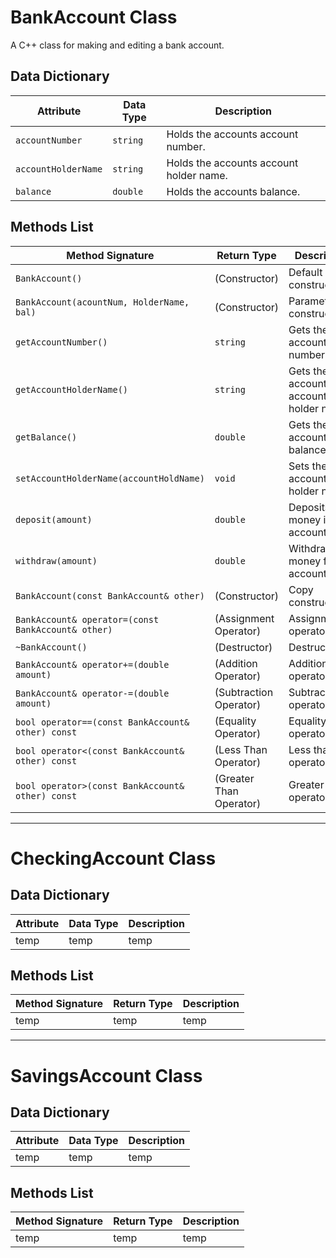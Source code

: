 # BankAccount Class

A C++ class for making and editing a bank account.

## Data Dictionary
| Attribute           | Data Type | Description                             |
|---------------------|-----------|-----------------------------------------|
| `accountNumber`     | `string`  | Holds the accounts account number.      |
| `accountHolderName` | `string`  | Holds the accounts account holder name. |
| `balance`           | `double`  | Holds the accounts balance.             |

## Methods List

| Method Signature                                   | Return Type             | Description                            |
|----------------------------------------------------|-------------------------|----------------------------------------|
| `BankAccount()`                                    | (Constructor)           | Default constructor.                   |
| `BankAccount(acountNum, HolderName, bal)`          | (Constructor)           | Parameterized constructor.             |
| `getAccountNumber()`                               | `string`                | Gets the accounts number.              |
| `getAccountHolderName()`                           | `string`                | Gets the accounts account holder name. |
| `getBalance()`                                     | `double`                | Gets the account balance.              |
| `setAccountHolderName(accountHoldName)`            | `void`                  | Sets the account holder name.          |
| `deposit(amount)`                                  | `double`                | Deposits money into an account.        |
| `withdraw(amount)`                                 | `double`                | Withdraws money from a account.        |
| `BankAccount(const BankAccount& other)`            | (Constructor)           | Copy constructor.                      |
| `BankAccount& operator=(const BankAccount& other)` | (Assignment Operator)   | Assignment operator.                   |
| `~BankAccount()`                                   | (Destructor)            | Destructor.                            |
| `BankAccount& operator+=(double amount)`           | (Addition Operator)     | Addition operator.                     |
| `BankAccount& operator-=(double amount)`           | (Subtraction Operator)  | Subtraction operator.                  |
| `bool operator==(const BankAccount& other) const`  | (Equality Operator)     | Equality operator.                     |
| `bool operator<(const BankAccount& other) const`   | (Less Than Operator)    | Less than operator.                    |
| `bool operator>(const BankAccount& other) const`   | (Greater Than Operator) | Greater than operator.                 |

---
# CheckingAccount Class

## Data Dictionary
| Attribute | Data Type | Description |
|-----------|-----------|-------------|
| temp      | temp      | temp        |

## Methods List

| Method Signature | Return Type | Description |
|------------------|-------------|-------------|
| temp             | temp        | temp        |

---
# SavingsAccount Class

## Data Dictionary
| Attribute | Data Type | Description |
|-----------|-----------|-------------|
| temp      | temp      | temp        |

## Methods List

| Method Signature | Return Type | Description |
|------------------|-------------|-------------|
| temp             | temp        | temp        |

